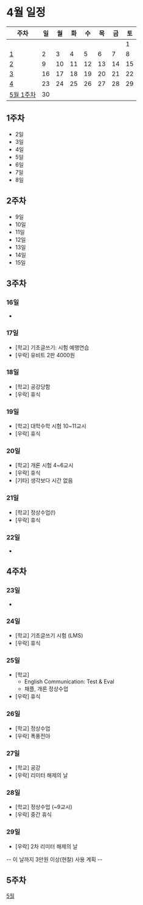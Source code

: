 # 4월 일정

| 주차 | 일 | 월 | 화 | 수 | 목 | 금 | 토 |
| --- | --- | --- | --- | --- | --- | --- | --- |
|      |    |    |    |    |    |    | 1  |
| [1](#1주차) | 2 | 3 | 4 | 5 | 6 | 7 | 8 |
| [2](#2주차) | 9 | 10 | 11 | 12 | 13 | 14 | 15 |
| [3](#3주차) | 16 | 17 | 18 | 19 | 20 | 21 | 22 |
| [4](#4주차) | 23 | 24 | 25 | 26 | 27 | 28 | 29 |
| [5월 1주차](../May/index.md#1주차) | 30 | | | | | | |

## 1주차
- 2일
- 3일
- 4일
- 5일
- 6일
- 7일
- 8일

## 2주차
- 9일
- 10일
- 11일
- 12일
- 13일
- 14일
- 15일

## 3주차
### 16일
-

### 17일
- \[학교\] 기초글쓰기: 시험 예행연습
- \[우락\] 유비트 2판 4000원

### 18일
- \[학교\] 공강당함
- \[우락\] 휴식

### 19일
- \[학교\] 대학수학 시험 10~11교시
- \[우락\] 휴식

### 20일
- \[학교\] 개론 시험 4~6교시
- \[우락\] 휴식
- \[기타\] 생각보다 시간 없음

### 21일
- \[학교\] 정상수업(!)
- \[우락\] 휴식

### 22일
-

## 4주차
### 23일
-

### 24일
- \[학교\] 기초글쓰기 시험 (LMS)
- \[우락\] 휴식

### 25일
- \[학교\]
  * English Communication: Test & Eval
  * 채플, 개론 정상수업
- \[우락\] 휴식

### 26일
- \[학교\] 정상수업
- \[우락\] 폭풍전야

### 27일
- \[학교\] 공강
- \[우락\] 리미터 해제의 날

### 28일
- \[학교\] 정상수업 (~9교시)
- \[우락\] 중간 휴식

### 29일
- \[우락\] 2차 리미터 해제의 날

\-\- 이 날까지 3만원 이상(현찰) 사용 계획 \-\-

## 5주차
[5월](../May/index.md#1주차)
